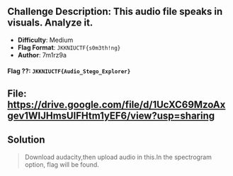 ## Challenge Description: This audio file speaks in visuals. Analyze it.
- **Difficulty**: Medium
- **Flag Format**: `JKKNIUCTF{s0m3th!ng}`
- **Author**: 7m1rz9a

#### **Flag ??**: `JKKNIUCTF{Audio_Stego_Explorer}`

## File: https://drive.google.com/file/d/1UcXC69MzoAxgev1WIJHmsUlFHtm1yEF6/view?usp=sharing
## Solution
> Download audacity,then upload audio in this.In the spectrogram option, flag will be found.
